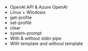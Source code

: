 - OpenAI API & Azure OpenAI
- Linux + Windows
- get-profile
- set-profile
- clear
- system-prompt
- With & without stdin pipe
- With template and without template